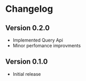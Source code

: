 # Changelog

## Version 0.2.0

* Implemented Query Api
* Minor perfomance improvments

## Version 0.1.0

* Initial release